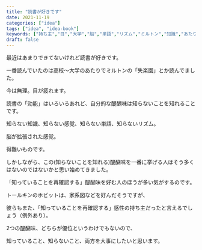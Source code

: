 ```yaml
---
title: "読書が好きです"
date: 2021-11-19
categories: ["idea"]
tags: ["idea", "idea-book"]
keywords: ["持ち主","目","大学","脳","単語","リズム","ミルトン","知識","あたり","感覚","醍醐味","両方","感性","効能","人","高校"]
draft: false
---
```


最近はあまりできてないけれど読書が好きです。

一番読んでいたのは高校〜大学のあたりでミルトンの「失楽園」とか読んでました。

今は無理。目が疲れます。

読書の「効能」はいろいろあれど、自分的な醍醐味は知らないことを知れることです。

知らない知識、知らない感覚、知らない単語、知らないリズム。

脳が拡張された感覚。

得難いものです。

しかしながら、この(知らないことを知れる)醍醐味を一番に挙げる人はそう多くはないのではないかと思い始めてきました。

「知っていることを再確認する」醍醐味を好む人のほうが多い気がするのです。

トールキンのホビットは、家系図などを好んだそうですが、

彼らもまた、「知っていることを再確認する」感性の持ち主だったと言えるでしょう（例外あり）。

2つの醍醐味、どちらが優位というわけでもないので、

知っていること、知らないこと、両方を大事にしたいと思います。
